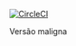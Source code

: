 
[![CircleCI](https://circleci.com/gh/felipemantoan/pjbank-evil-php-sdk/tree/master.svg?style=svg)](https://circleci.com/gh/felipemantoan/pjbank-evil-php-sdk/tree/master)

Versão maligna
